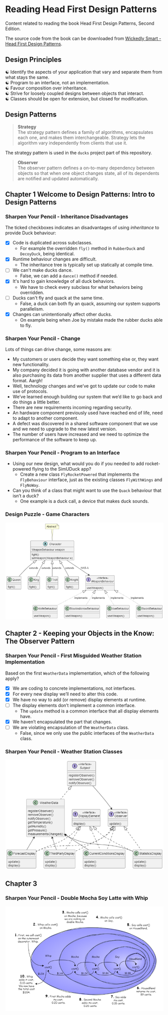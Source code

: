 # Reading Head First Design Patterns

Content related to reading the book Head First Design Patterns, Second Edition.

The source code from the book can be downloaded from [Wickedly Smart - Head First Design Patterns](https://wickedlysmart.com/head-first-design-patterns).

## Design Principles

&#x262F; Identify the aspects of your application that vary and separate them from what stays the same.  
&#x262F; Program to an interface, not an implementation.  
&#x262F; Favour composition over inheritance.  
&#x262F; Strive for loosely coupled designs between objects that interact.  
&#x262F; Classes should be open for extension, but closed for modification.  

## Design Patterns

> **Strategy**  
The strategy pattern defines a family of algorithms, encapsulates each one, and makes them interchangeable. Strategy lets the algorithm vary independently from clients that use it.

The strategy pattern is used in the `ducks` project part of this repository.

> **Observer**  
The observer pattern defines a on-to-many dependency between objects so that when one object changes state, all of its dependents are notified and updated automatically.

## Chapter 1 Welcome to Design Patterns: Intro to Design Patterns

### Sharpen Your Pencil - Inheritance Disadvantages

The ticked checkboxes indicates an disadvantages of using *inheritance* to provide Duck behaviour:

- [x] Code is duplicated across subclasses.
  - For example the overridden `fly()` method in `RubberDuck` and `DecoyDuck`, being identical.
- [x] Runtime behaviour changes are difficult.
  - The inheritance tree is typically set up statically at compile time.
- [ ] We can't make ducks dance.
  - False, we can add a `dance()` method if needed.
- [x] It's hard to gain knowledge of all duck behaviors.
  - We have to check every subclass for what behaviors being overridden.
- [ ] Ducks can't fly and quack at the same time.
  - False, a duck can both fly an quack, assuming our system supports parallelism.
- [x] Changes can unintentionally affect other ducks.
  - On example being when Joe by mistake made the rubber ducks able to fly.

### Sharpen Your Pencil - Change

Lots of things can drive change, some reasons are:

- My customers or users decide they want something else or, they want new functionality.
- My company decided it is going with another database vendor and it is also purchasing its data from another supplier that uses a different data format. Aargh!
- Well, technology changes and we’ve got to update our code to make use of protocols.
- We’ve learned enough building our system that we’d like to go back and do things a little better.
- There are new requirements incoming regarding security.
- An hardware component previously used have reached end of life, need to adapt to another component.
- A defect was discovered in a shared software component that we use and we need to upgrade to the new latest version.
- The number of users have increased and we need to optimize the performance of the software to keep up.

### Sharpen Your Pencil - Program to an Interface

- Using our new design, what would you do if you needed to add rocket-powered flying to the SimUDuck app?
  - Create a new class `FlyRocketPowered` that implements the `FlyBehaviour` interface, just as the existing classes `FlyWithWings` and `FlyNoWay`.
- Can you think of a class that might want to use the `Quack` behaviour that isn’t a duck?
  - One example is a duck call, a device that makes duck sounds.

### Design Puzzle - Game Characters

![Game characters class diagram](/resources/images/game-characters.png)

## Chapter 2 - Keeping your Objects in the Know: The Observer Pattern

### Sharpen Your Pencil - First Misguided Weather Station Implementation

Based on the first `WeatherData` implementation, which of the following apply?

- [X] We are coding to concrete implementations, not interfaces.
- [X] For every new display we’ll need to alter this code.
- [X] We have no way to add (or remove) display elements at runtime.
- [ ] The display elements don’t implement a common interface.
  - The `update` method is a common interface that all display elements have.
- [X] We haven’t encapsulated the part that changes.
- [ ] We are violating encapsulation of the `WeatherData` class.
  - False, since we only use the public interfaces of the `WeatherData` class.

### Sharpen Your Pencil - Weather Station Classes

![Weather station class diagram](/resources/images/weather-station.png)

## Chapter 3

### Sharpen Your Pencil - Double Mocha Soy Latte with Whip

![Double  Mocha Soy Latte with Whip](/resources/images/double-mocha-soy-latte-with-whip.png)